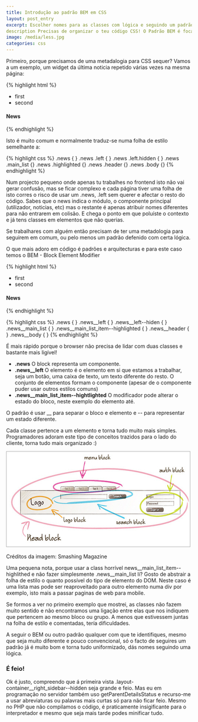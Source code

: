 ```yaml
---
title: Introdução ao padrão BEM em CSS
layout: post_entry
excerpt: Escolher nomes para as classes com lógica e seguindo um padrão recomendado, que ajuda a manutenção da folha de estilo e evita a poluição com nomes repetidos
description Precisas de organizar o teu código CSS! O Padrão BEM é focado em blocos e ideal para reaproveitar
image: /media/less.jpg
categories: css
---
```


Primeiro, porque precisamos de uma metadalogia para CSS sequer? 
Vamos a um exemplo, um widget da última noticia repetido várias vezes na mesma página:

{% highlight html %}
<div class="news">
<div class="left">
	<ul class="main_list">
		<li class="highlithed">first</li>
		<li>second</li>
	</ul>
</div>
<div class="right">
	<h4 class="header">News</h4>
	<div class="body"></div>
</div>
</div>
{% endhighlight %}

Isto é muito comum e normalmente traduz-se numa folha de estilo semelhante a:

{% highlight css %}
.news { }
.news .left { }
.news .left.hidden { }
.news .main_list {}
.news .highlighted {}
.news .header {}
.news .body {}
{% endhighlight %}


Num projecto pequeno onde apenas tu trabalhes no frontend isto não vai gerar confusão, mas se ficar complexo e cada página tiver uma folha de isto corres o risco de usar um .news, .left sem querer e afectar o resto do código. Sabes que o news indica o módulo, o componente principal (utilizador, noticias, etc) mas o restante é apenas atribuir nomes diferentes para não entrarem em colisão. E chega o ponto em que poluíste o contexto e já tens classes em elementos que não querias.

Se trabalhares com alguém então precisam de ter uma metadologia para seguirem em comum, ou pelo menos um padrão defenido com certa lógica.

O que mais adoro em código é padrões e arquitecturas e para este caso temos o BEM - Block Element Modifier

{% highlight html %}
<div class="news">
<div class="news__left">
	<ul class="news__main_list">
		<li class="news__main_list_item--highlithed">first</li>
		<li class="news__main_list_item">second</li>
	</ul>
</div>
<div class="news__right">
	<h4 class="news__header">News</h4>
	<div class="news__body"></div>
</div>
</div>
{% endhighlight %}

{% highlight css %}
.news { }
.news__left { }
.news__left--hiden { }
.news__main_list { }
.news__main_list_item--highlighted { }
.news__header { }
.news__body { }
{% endhighlight %}


É mais rápido porque o browser não precisa de lidar com duas classes e bastante mais ligível!


 * **.news** O block representa um componente. 
 * **.news__left** O elemento é o elemento em si que estamos a trabalhar, seja um botão, uma caixa de texto, um texto diferente do resto. O conjunto de elementos formam o componente (apesar de o componente puder usar outros estilos comuns)
 * **.news__main_list_item--hightlighted** O modificador pode alterar o estado do bloco, neste exemplo do elemento até.

O padrão é usar __ para separar o bloco e elemento e -- para representar um estado diferente.

Cada classe pertence a um elemento e torna tudo muito mais simples. Programadores adoram este tipo de conceitos trazidos para o lado do cliente, torna tudo mais organizado :)

<img src="/media/posts/head-marked2.jpg" />

Créditos da imagem: Smashing Magazine


Uma pequena nota, porque usar a class horrível news__main_list_item--highlithed e não fazer simplesmente .news__main_list li? Gosto de abstrair a folha de estilo o quanto possível do tipo de elemento do DOM. Neste caso é uma lista mas pode ser reaproveitado para outro elemento numa div por exemplo, isto mais a passar paginas de web para mobile.


Se formos a ver no primeiro exemplo que mostrei, as classes não fazem muito sentido e não encontramos uma ligação entre elas que nos indiquem que pertencem ao mesmo bloco ou grupo. A menos que estivessem juntas na folha de estilo e comentadas, tería dificuldades.

A seguir o BEM ou outro padrão qualquer com que te identifiques, mesmo que seja muito diferente e pouco convencional, só o facto de seguires um padrão já é muito bom e torna tudo uniformizado, dás nomes seguindo uma lógica.

### É feio!

Ok é justo, compreendo que á primeira vista .layout-container__right_sidebar--hidden seja grande e feio.
Mas eu em programação no servidor também uso getParentDetailsStatus e recurso-me a usar abreviaturas ou palavras mais curtas só para não ficar feio. Mesmo no PHP que não compilamos o código, é praticamente insigificante para o interpretador e mesmo que seja mais tarde podes minificar tudo. 